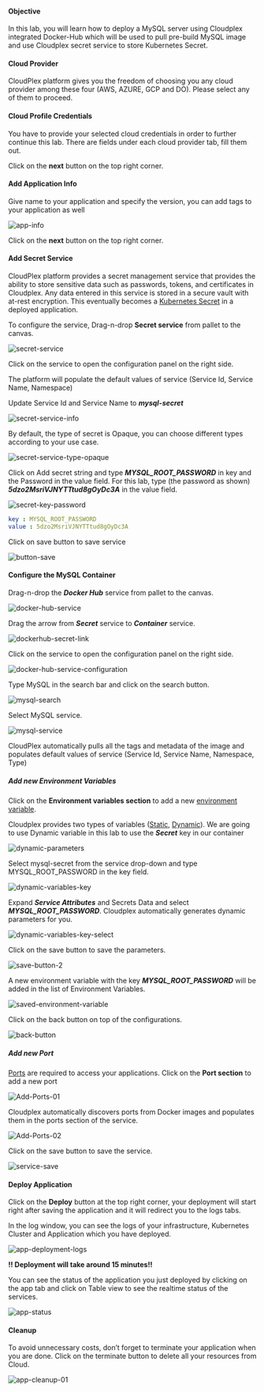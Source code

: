 #### Objective

In this lab, you will learn how to deploy a MySQL server using Cloudplex integrated Docker-Hub which will be used to pull pre-build MySQL image and use Cloudplex secret service to store Kubernetes Secret.

#### Cloud Provider

CloudPlex platform gives you the freedom of choosing you any cloud provider among these four (AWS, AZURE, GCP and DO). Please select any of them to proceed.

#### Cloud Profile Credentials

You have to provide your selected cloud credentials in order to further continue this lab. There are fields under each cloud provider tab, fill them out.

Click on the **next** button on the top right corner.


#### Add Application Info

Give name to your application and specify the version, you can add tags to your application as well

![app-info](https://raw.githubusercontent.com/CloudplexPlatform/developer-community/master/kubernetes/secrets/labs/mysqlSecret/images/app-info.png)

Click on the **next** button on the top right corner.


#### Add Secret Service

CloudPlex platform provides a secret management service that provides the ability to store sensitive data such as passwords, tokens, and certificates in Cloudplex. Any data entered in this service is stored in a secure vault with at-rest encryption. This eventually becomes a [Kubernetes Secret](https://kubernetes.io/docs/concepts/configuration/secret) in a deployed application.

To configure the service, Drag-n-drop **Secret service** from pallet to the canvas.

![secret-service](https://raw.githubusercontent.com/CloudplexPlatform/developer-community/master/kubernetes/secrets/labs/mysqlSecret/images/secret-service-drag.gif)

Click on the service to open the configuration panel on the right side.

The platform will populate the default values of service (Service Id, Service Name, Namespace)

Update Service Id and Service Name to ***mysql-secret***

![secret-service-info](https://raw.githubusercontent.com/CloudplexPlatform/developer-community/master/kubernetes/secrets/labs/mysqlSecret/images/mysqlsecret.png)

By default, the type of secret is Opaque, you can choose different types according to your use case.

![secret-service-type-opaque](https://raw.githubusercontent.com/CloudplexPlatform/developer-community/master/kubernetes/secrets/labs/mysqlSecret/images/secret-type.png)

Click on Add secret string and type ***MYSQL_ROOT_PASSWORD*** in key and the Password in the value field. For this lab, type (the password as shown) ***5dzo2MsriVJNYTTtud8gOyDc3A*** in the value field.

![secret-key-password](https://raw.githubusercontent.com/CloudplexPlatform/developer-community/master/kubernetes/secrets/labs/mysqlSecret/images/secret-password.png)

```yaml
key : MYSQL_ROOT_PASSWORD
value : 5dzo2MsriVJNYTTtud8gOyDc3A
```

Click on save button to save service

![button-save](https://raw.githubusercontent.com/CloudplexPlatform/developer-community/master/kubernetes/secrets/labs/mysqlSecret/images/save-button.png)


#### Configure the MySQL Container

Drag-n-drop the ***Docker Hub*** service from pallet to the canvas.

![docker-hub-service](https://raw.githubusercontent.com/CloudplexPlatform/developer-community/master/kubernetes/secrets/labs/mysqlSecret/images/docker-hub-service.gif)

Drag the arrow from ***Secret*** service to ***Container*** service.

![dockerhub-secret-link](https://raw.githubusercontent.com/CloudplexPlatform/developer-community/master/kubernetes/secrets/labs/mysqlSecret/images/link-docker-secret.gif)

Click on the service to open the configuration panel on the right side.

![docker-hub-service-configuration](https://raw.githubusercontent.com/CloudplexPlatform/developer-community/master/kubernetes/secrets/labs/mysqlSecret/images/service-configuration.png)

Type MySQL in the search bar and click on the search button.

![mysql-search](https://raw.githubusercontent.com/CloudplexPlatform/developer-community/master/kubernetes/secrets/labs/mysqlSecret/images/mysql-search.png)

Select MySQL service.

![mysql-service](https://raw.githubusercontent.com/CloudplexPlatform/developer-community/master/kubernetes/secrets/labs/mysqlSecret/images/mysql-service.png)

CloudPlex automatically pulls all the tags and metadata of the image and populates default values of service (Service Id, Service Name, Namespace, Type)


##### Add new Environment Variables 

Click on the **Environment variables section** to add a new [environment variable](https://kubernetes.io/docs/tasks/inject-data-application/define-environment-variable-container/#define-an-environment-variable-for-a-container).

Cloudplex provides two types of variables ([Static](https://docs.cloudplex.io/#/pages/user-guide/components/k8s-resources/container/container), [Dynamic](https://docs.cloudplex.io/#/pages/user-guide/components/k8s-resources/container/container)). We are going to use Dynamic variable in this lab to use the ***Secret*** key in our container

![dynamic-parameters](https://raw.githubusercontent.com/CloudplexPlatform/developer-community/master/kubernetes/secrets/labs/mysqlSecret/images/dynamic-parameters.gif)

Select mysql-secret from the service drop-down and type MYSQL_ROOT_PASSWORD in the key field.

![dynamic-variables-key](https://raw.githubusercontent.com/CloudplexPlatform/developer-community/master/kubernetes/secrets/labs/mysqlSecret/images/dynamic-variables.png)

Expand ***Service Attributes*** and Secrets Data and select ***MYSQL_ROOT_PASSWORD***. Cloudplex automatically generates dynamic  parameters for you.

![dynamic-variables-key-select](https://raw.githubusercontent.com/CloudplexPlatform/developer-community/master/kubernetes/secrets/labs/mysqlSecret/images/dynamic-variables-key-select.png)

Click on the save button to save the parameters.

![save-button-2](https://raw.githubusercontent.com/CloudplexPlatform/developer-community/master/kubernetes/secrets/labs/mysqlSecret/images/save-button-2.png)

A new environment variable with the key ***MYSQL_ROOT_PASSWORD*** will be added in the list of Environment Variables.

![saved-environment-variable](https://raw.githubusercontent.com/CloudplexPlatform/developer-community/master/kubernetes/secrets/labs/mysqlSecret/images/saved-environment-variable.png)

Click on the back button on top of the configurations.

![back-button](https://raw.githubusercontent.com/CloudplexPlatform/developer-community/master/kubernetes/secrets/labs/mysqlSecret/images/back-button.png)


##### Add new Port

[Ports](https://kubernetes.io/docs/concepts/services-networking/connect-applications-service/#the-kubernetes-model-for-connecting-containers) are required to access your applications. Click on the **Port section** to add a new port

![Add-Ports-01](https://raw.githubusercontent.com/CloudplexPlatform/developer-community/master/kubernetes/secrets/labs/mysqlSecret/images/add-ports-01.png)

Cloudplex automatically discovers ports from Docker images and populates them in the ports section of the service.

![Add-Ports-02](https://raw.githubusercontent.com/CloudplexPlatform/developer-community/master/kubernetes/secrets/labs/mysqlSecret/images/add-ports-02.png)

Click on the save button to save the service.

![service-save](https://raw.githubusercontent.com/CloudplexPlatform/developer-community/master/kubernetes/secrets/labs/mysqlSecret/images/save-button-3.png)


#### Deploy Application

Click on the **Deploy** button at the top right corner, your deployment will start right after saving the application and it will redirect you to the logs tabs.

In the log window, you can see the logs of your infrastructure, Kubernetes Cluster and Application which you have deployed.

![app-deployment-logs](https://raw.githubusercontent.com/CloudplexPlatform/developer-community/master/kubernetes/secrets/labs/mysqlSecret/images/app-deployment-logs.png)

**!! Deployment will take around 15 minutes!!** 

You can see the status of the application you just deployed by clicking on the app tab and click on Table view to see the realtime status of the services.

![app-status](https://raw.githubusercontent.com/CloudplexPlatform/developer-community/master/kubernetes/secrets/labs/mysqlSecret/images/app-status.png)


#### Cleanup

To avoid unnecessary costs, don’t forget to terminate your application when you are done.
Click on the terminate button to delete all your resources from Cloud.

![app-cleanup-01](https://raw.githubusercontent.com/CloudplexPlatform/developer-community/master/kubernetes/secrets/labs/mysqlSecret/images/termination.png)
